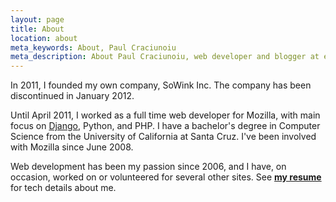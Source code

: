 ```yaml
---
layout: page
title: About
location: about
meta_keywords: About, Paul Craciunoiu
meta_description: About Paul Craciunoiu, web developer and blogger at embrangler.com
---
```


In 2011, I founded my own company, SoWink Inc. The company has been discontinued in January 2012.

Until April 2011, I worked as a full time web developer for Mozilla, with main focus on [Django](http://www.djangoproject.com/), Python, and PHP. I have a bachelor's degree in Computer Science from the University of California at Santa Cruz. I've been involved with Mozilla since June 2008.

Web development has been my passion since 2006, and I have, on occasion, worked on or volunteered for several other sites. See __[my resume](/cv)__ for tech details about me.
